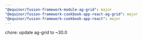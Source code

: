 ```yaml
---
"@equinor/fusion-framework-module-ag-grid": major
"@equinor/fusion-framework-cookbook-app-react-ag-grid": major
"@equinor/fusion-framework-cookbook-app-react": major
---
```


chore: update ag-grid to ~30.0
